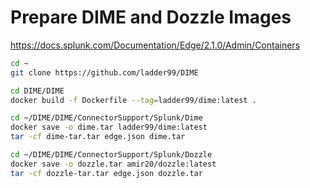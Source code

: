 # Prepare DIME and Dozzle Images

https://docs.splunk.com/Documentation/Edge/2.1.0/Admin/Containers  

```sh
cd ~
git clone https://github.com/ladder99/DIME

cd DIME/DIME
docker build -f Dockerfile --tag=ladder99/dime:latest .

cd ~/DIME/DIME/ConnectorSupport/Splunk/Dime
docker save -o dime.tar ladder99/dime:latest
tar -cf dime-tar.tar edge.json dime.tar

cd ~/DIME/DIME/ConnectorSupport/Splunk/Dozzle
docker save -o dozzle.tar amir20/dozzle:latest
tar -cf dozzle-tar.tar edge.json dozzle.tar
```
